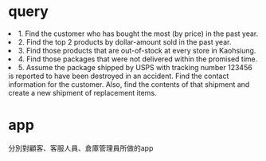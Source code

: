 <h1>query</h1>
<li>1. Find the customer who has bought the most (by price) in the past year.</li>
<div></div>
<li>2. Find the top 2 products by dollar-amount sold in the past year.</li>
<div></div>
<li>3. Find those products that are out-of-stock at every store in Kaohsiung.</li>
<div></div>
<li>4. Find those packages that were not delivered within the promised time.</li>
<div></div>
<li>5. Assume the package shipped by USPS with tracking number 123456 is reported to have been destroyed in an accident. 
Find the contact information for the customer. Also, find the contents of that shipment and create a new shipment of replacement items.
</li>
<div></div>

<h1>app</h1>
<div>分別對顧客、客服人員、倉庫管理員所做的app</div>
